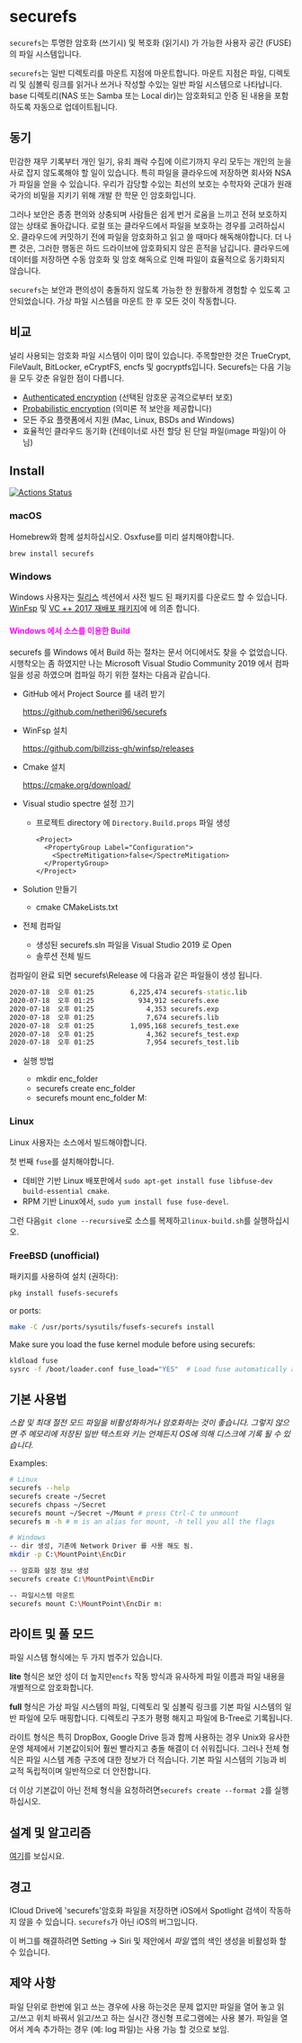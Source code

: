 # securefs

`securefs`는 투명한 암호화 (쓰기시) 및 복호화 (읽기시) 가 가능한 사용자 공간 (FUSE)의 파일 시스템입니다.

`securefs`는 일반 디렉토리를 마운트 지점에 마운트합니다. 마운트 지점은 파일, 디렉토리 및 심볼릭 링크를 읽거나 쓰거나 작성할 수있는 일반 파일 시스템으로 나타납니다. base 디렉토리(NAS 또는 Samba 또는 Local dir)는 암호화되고 인증 된 내용을 포함하도록 자동으로 업데이트됩니다.

## 동기

민감한 재무 기록부터 개인 일기, 유죄 쾌락 수집에 이르기까지 우리 모두는 개인의 눈을 사로 잡지 않도록해야 할 일이 있습니다. 특히 파일을 클라우드에 저장하면 회사와 NSA가 파일을 얻을 수 있습니다. 우리가 감당할 수있는 최선의 보호는 수학자와 군대가 원래 국가의 비밀을 지키기 위해 개발 한 학문 인 암호화입니다.

그러나 보안은 종종 편의와 상충되며 사람들은 쉽게 번거 로움을 느끼고 전혀 보호하지 않는 상태로 돌아갑니다. 로컬 또는 클라우드에서 파일을 보호하는 경우를 고려하십시오. 클라우드에 커밋하기 전에 파일을 암호화하고 읽고 쓸 때마다 해독해야합니다. 더 나쁜 것은, 그러한 행동은 하드 드라이브에 암호화되지 않은 흔적을 남깁니다. 클라우드에 데이터를 저장하면 수동 암호화 및 암호 해독으로 인해 파일이 효율적으로 동기화되지 않습니다.

`securefs`는 보안과 편의성이 충돌하지 않도록 가능한 한 원활하게 경험할 수 있도록 고안되었습니다. 가상 파일 시스템을 마운트 한 후 모든 것이 작동합니다.

## 비교

널리 사용되는 암호화 파일 시스템이 이미 많이 있습니다. 주목할만한 것은 TrueCrypt, FileVault, BitLocker, eCryptFS, encfs 및 gocryptfs입니다. Securefs는 다음 기능을 모두 갖춘 유일한 점이 다릅니다.
* [Authenticated encryption](https://en.wikipedia.org/wiki/Authenticated_encryption) (선택된 암호문 공격으로부터 보호)
* [Probabilistic encryption](https://en.wikipedia.org/wiki/Probabilistic_encryption) (의미론 적 보안을 제공합니다)
* 모든 주요 플랫폼에서 지원 (Mac, Linux, BSDs and Windows)
* 효율적인 클라우드 동기화 (컨테이너로 사전 할당 된 단일 파일(image 파일)이 아님)

## Install

[![Actions Status](https://github.com/netheril96/securefs/workflows/C%2FC%2B%2B%20CI/badge.svg)](https://github.com/netheril96/securefs/actions)


### macOS

Homebrew와 함께 설치하십시오. Osxfuse를 미리 설치해야합니다.
```
brew install securefs
```

### Windows

Windows 사용자는 [릴리스](https://github.com/netheril96/securefs/releases) 섹션에서 사전 빌드 된 패키지를 다운로드 할 수 있습니다. [WinFsp](https://github.com/billziss-gh/winfsp/releases) 및 [VC ++ 2017 재배포 패키지](https://support.microsoft.com/en-us/help/2977003/the-latest-supported-visual-c-downloads)에 에 의존 합니다.

#### <span style="color:Magenta">Windows 에서 소스를 이용한 Build</span>
securefs 를 Windows 에서 Build 하는 절차는 문서 어디에서도 찾을 수 없었습니다.  시행착오는 좀 하였지만 나는 Microsoft Visual Studio Community 2019 에서 컴파일을 성공 하였으며 컴파일 하기 위한  절차는 다음과 같습니다.

- GitHub 에서 Project Source 를 내려 받기

  https://github.com/netheril96/securefs

- WinFsp 설치

  https://github.com/billziss-gh/winfsp/releases

- Cmake 설치

  https://cmake.org/download/

- Visual studio spectre 설정 끄기

  - 프로젝트 directory 에 `Directory.Build.props` 파일 생성

    ``` props
    <Project>
      <PropertyGroup Label="Configuration">
        <SpectreMitigation>false</SpectreMitigation>
      </PropertyGroup>
    </Project>
    ```

- Solution 만들기

  - cmake CMakeLists.txt

- 전체 컴파일

  - 생성된 securefs.sln 파일을   Visual Studio 2019 로 Open
  - 솔루션 전체 빌드

컴파일이 완료 되면 securefs\Release 에 다음과 같은 파일들이 생성 됩니다.

``` cmd
2020-07-18  오후 01:25         6,225,474 securefs-static.lib
2020-07-18  오후 01:25           934,912 securefs.exe
2020-07-18  오후 01:25             4,353 securefs.exp
2020-07-18  오후 01:25             7,674 securefs.lib
2020-07-18  오후 01:25         1,095,168 securefs_test.exe
2020-07-18  오후 01:25             4,362 securefs_test.exp
2020-07-18  오후 01:25             7,954 securefs_test.lib
```

- 실행 방법

  - mkdir enc_folder
  - securefs create enc_folder
  - securefs mount enc_folder M:



### Linux

Linux 사용자는 소스에서 빌드해야합니다.

첫 번째 `fuse`를 설치해야합니다.

* 데비안 기반 Linux 배포판에서 `sudo apt-get install fuse libfuse-dev build-essential cmake`.
* RPM 기반 Linux에서, `sudo yum install fuse fuse-devel`.

그런 다음`git clone --recursive`로 소스를 복제하고`linux-build.sh`를 실행하십시오.

### FreeBSD (unofficial)

패키지를 사용하여 설치 (권하다):
```bash
pkg install fusefs-securefs
```

or ports:
```bash
make -C /usr/ports/sysutils/fusefs-securefs install
```

Make sure you load the fuse kernel module before using securefs:
```bash
kldload fuse
sysrc -f /boot/loader.conf fuse_load="YES"  # Load fuse automatically at boot
```

## 기본 사용법

*스왑 및 최대 절전 모드 파일을 비활성화하거나 암호화하는 것이 좋습니다. 그렇지 않으면 주 메모리에 저장된 일반 텍스트와 키는 언제든지 OS에 의해 디스크에 기록 될 수 있습니다.*

Examples:

```bash
# Linux
securefs --help
securefs create ~/Secret
securefs chpass ~/Secret
securefs mount ~/Secret ~/Mount # press Ctrl-C to unmount
securefs m -h # m is an alias for mount, -h tell you all the flags

# Windows
-- dir 생성, 기존에 Network Driver 를 사용 해도 됨.
mkdir -p C:\MountPoint\EncDir

-- 암호화 설정 정보 생성
securefs create C:\MountPoint\EncDir

-- 파일시스템 마운트
securefs mount C:\MountPoint\EncDir m:

```

## 라이트 및 풀 모드

파일 시스템 형식에는 두 가지 범주가 있습니다.

**lite** 형식은 보안 성이 더 높지만`encfs` 작동 방식과 유사하게 파일 이름과 파일 내용을 개별적으로 암호화합니다.

**full** 형식은 가상 파일 시스템의 파일, 디렉토리 및 심볼릭 링크를 기본 파일 시스템의 일반 파일에 모두 매핑합니다. 디렉토리 구조가 평평 해지고 파일에 B-Tree로 기록됩니다.

라이트 형식은 특히 DropBox, Google Drive 등과 함께 사용하는 경우 Unix와 유사한 운영 체제에서 기본값이되어 훨씬 빨라지고 충돌 해결이 더 쉬워집니다. 그러나 전체 형식은 파일 시스템 계층 구조에 대한 정보가 더 적습니다. 기본 파일 시스템의 기능과 비교적 독립적이며 일반적으로 더 안전합니다.

더 이상 기본값이 아닌 전체 형식을 요청하려면`securefs create --format 2`를 실행하십시오.

## 설계 및 알고리즘

[여기](docs/design.md)를 보십시요.

## 경고

ICloud Drive에 'securefs'암호화 파일을 저장하면 iOS에서 Spotlight 검색이 작동하지 않을 수 있습니다. `securefs`가 아닌 iOS의 버그입니다.

이 버그를 해결하려면 Setting -> Siri 및 제안에서 *파일* 앱의 색인 생성을 비활성화 할 수 있습니다.

## 제약 사항
파일 단위로 한번에 읽고 쓰는 경우에 사용 하는것은 문제 없지만 파일을 열어 놓고 읽고/쓰고 위치 바꿔서 읽고/쓰고 하는 실시간 갱신형 프로그램에는 사용 불가.
파일을 열어서 계속 추가하는 경우 (예: log 파일)는 사용 가능 할 것으로 보임.


